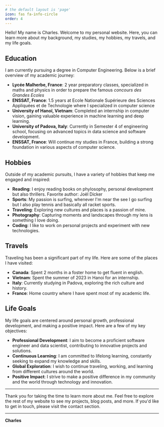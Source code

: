 ```yaml
---
# the default layout is 'page'
icon: fas fa-info-circle
order: 4
---
```


Hello! My name is Charles. Welcome to my personal website. Here, you can learn more about my background, my studies, my hobbies, my travels, and my life goals.

## Education

I am currently pursuing a degree in Computer Engineering. Below is a brief overview of my academic journey:
- **Lycée Malherbe, France**: 2 year preparatory classes, specialized in maths and physics in order to prepare the famous *concours des Grandes Ecoles*
- **ENSSAT, France**: 1.5 years at Ecole Nationale Supérieure des Sciences Appliquées et de Technologie where I specialized in computer science
- **University of Hanoï, Vietnam**: Completed an internship in computer vision, gaining valuable experience in machine learning and deep learning.
- **University of Padova, Italy**: Currently in Semester 4 of engineering school, focusing on advanced topics in data science and software development.
- **ENSSAT, France**: Will continue my studies in France, building a strong foundation in various aspects of computer science.

## Hobbies

Outside of my academic pursuits, I have a variety of hobbies that keep me engaged and inspired:

- **Reading**: I enjoy reading books on phylosophy, personal development but also thrillers. Favorite author: Joël Dicker
- **Sports**: My passion is surfing, whenever I'm near the see I go surfing but I also play tennis and basically all racket sports.
- **Traveling**: Exploring new cultures and places is a passion of mine.
- **Photography**: Capturing moments and landscapes through my lens is something I love doing.
- **Coding**: I like to work on personal projects and experiment with new technologies.

## Travels

Traveling has been a significant part of my life. Here are some of the places I have visited:
- **Canada**: Spent 2 months in a foster home to get fluent in english.
- **Vietnam**: Spent the summer of 2023 in Hanoi for an internship.
- **Italy**: Currently studying in Padova, exploring the rich culture and history.
- **France**: Home country where I have spent most of my academic life.

## Life Goals

My life goals are centered around personal growth, professional development, and making a positive impact. Here are a few of my key objectives:

- **Professional Development**: I aim to become a proficient software engineer and data scientist, contributing to innovative projects and solutions.
- **Continuous Learning**: I am committed to lifelong learning, constantly seeking to expand my knowledge and skills.
- **Global Exploration**: I wish to continue traveling, working, and learning from different cultures around the world.
- **Positive Impact**: I strive to make a positive difference in my community and the world through technology and innovation.

---

Thank you for taking the time to learn more about me. Feel free to explore the rest of my website to see my projects, blog posts, and more. If you'd like to get in touch, please visit the contact section.

---

**Charles**

